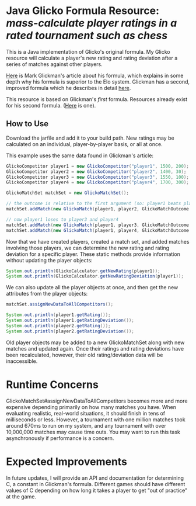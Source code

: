 # Java Glicko Formula Resource: *mass-calculate player ratings in a rated tournament such as chess*

This is a Java implementation of Glicko's original formula. My Glicko resource will calculate a player's new rating and rating deviation after a series of matches against other players.

[Here](http://www.glicko.net/glicko/glicko.pdf) is Mark Glickman's article about his formula, which explains in some depth why his formula is superior to the Elo system. Glickman has a second, improved formula which he describes in detail [here](http://www.glicko.net/glicko/glicko2.pdf).

This resource is based on Glickman's *first* formula. Resources already exist for his second formula. ([Here](https://github.com/goochjs/glicko2) is one).

## How to Use

Download the jarfile and add it to your build path. New ratings may be calculated on an individual, player-by-player basis, or all at once.

This example uses the same data found in Glickman's article:

```Java
GlickoCompetitor player1 = new GlickoCompetitor("player1", 1500, 200);
GlickoCompetitor player2 = new GlickoCompetitor("player2", 1400, 30);
GlickoCompetitor player3 = new GlickoCompetitor("player3", 1550, 100);
GlickoCompetitor player4 = new GlickoCompetitor("player4", 1700, 300);

GlickoMatchSet matchSet = new GlickoMatchSet();

// the outcome is relative to the first argument (so: player1 beats player2)
matchSet.addMatch(new GlickoMatch(player1, player2, GlickoMatchOutcome.WIN));

// now player1 loses to player3 and player4
matchSet.addMatch(new GlickoMatch(player1, player3, GlickoMatchOutcome.LOSS));
matchSet.addMatch(new GlickoMatch(player1, player4, GlickoMatchOutcome.LOSS));
```

Now that we have created players, created a match set, and added matches involving those players, we can determine the new rating and rating deviation for a specific player. These static methods provide information without updating the player objects:

```Java
System.out.println(GlickoCalculator.getNewRating(player1));
System.out.println(GlickoCalculator.getNewRatingDeviation(player1));
```

We can also update all the player objects at once, and then get the new attributes from the player objects:

```Java
matchSet.assignNewDataToAllCompetitors();

System.out.println(player1.getRating());
System.out.println(player1.getRatingDeviation());
System.out.println(player2.getRating());
System.out.println(player2.getRatingDeviation());
```

Old player objects may be added to a new GlickoMatchSet along with new matches and updated again. Once their ratings and rating deviations have been recalculated, however, their old rating/deviation data will be inaccessible.

# Runtime Concerns

GlickoMatchSet#assignNewDataToAllCompetitors becomes more and more expensive depending primarily on how many matches you have. When evaluating realistic, real-world situations, it should finish in tens of milliseconds or less. However, a tournament with one million matches took around 670ms to run on my system, and any tournament with over 10,000,000 matches may cause time outs. You may want to run this task asynchronously if performance is a concern.

# Expected Improvements

In future updates, I will provide an API and documentation for determining C, a constant in Glickman's formula. Different games should have different values of C depending on how long it takes a player to get "out of practice" at the game.
